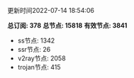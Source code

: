 更新时间2022-07-14 18:54:06

**总订阅: 378**
**总节点: 15818**
**有效节点: 3841**
- ss节点: 1342
- ssr节点: 26
- v2ray节点: 2058
- trojan节点: 415
